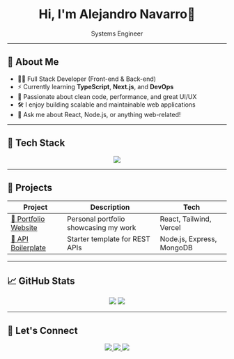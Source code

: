 <div align="center">
  <h1>Hi, I'm Alejandro Navarro👋</h1>
  <p>Systems Engineer</p>
</div>

---

## 🚀 About Me

- 🧑‍💻 Full Stack Developer (Front-end & Back-end)
- ⚡ Currently learning **TypeScript**, **Next.js**, and **DevOps**
- 🎯 Passionate about clean code, performance, and great UI/UX
- 🛠️ I enjoy building scalable and maintainable web applications
- 💬 Ask me about React, Node.js, or anything web-related!

---

## 🧰 Tech Stack

<div align="center">
  <img src="https://skillicons.dev/icons?i=js,ts,react,nextjs,html,css,tailwind,postgres,mongodb,git,github,vscode,vercel,docker,aws,azure" />
</div>

---

## 📂 Projects

| Project | Description | Tech |
|--------|-------------|------|
| [🔗 Portfolio Website](https://nvbale.com) | Personal portfolio showcasing my work | React, Tailwind, Vercel |
| [🔗 API Boilerplate](https://github.com/yourusername/api-boilerplate) | Starter template for REST APIs | Node.js, Express, MongoDB |

---

## 📈 GitHub Stats

<div align="center">
  <img src="https://github-readme-stats.vercel.app/api?username=nvbale&show_icons=true&theme=radical" />
  <img src="https://github-readme-stats.vercel.app/api/top-langs/?username=nvbale&layout=compact&theme=radical" />
</div>

---

## 🧭 Let's Connect

<div align="center">
  <a href="https://www.linkedin.com/in/nvbale/" target="_blank">
    <img src="https://img.shields.io/badge/LinkedIn-blue?style=for-the-badge&logo=linkedin&logoColor=white" />
  </a>
  <a href="mailto:nvbalek@gmail.com">
    <img src="https://img.shields.io/badge/Email-red?style=for-the-badge&logo=gmail&logoColor=white" />
  </a>
  <a href="https://yourportfolio.com">
    <img src="https://img.shields.io/badge/Portfolio-black?style=for-the-badge&logo=vercel&logoColor=white" />
  </a>
</div>
